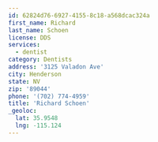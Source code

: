 ```yaml
---
id: 62824d76-6927-4155-8c18-a568dcac324a
first_name: Richard
last_name: Schoen
license: DDS
services:
  - dentist
category: Dentists
address: '3125 Valadon Ave'
city: Henderson
state: NV
zip: '89044'
phone: '(702) 774-4959'
title: 'Richard Schoen'
_geoloc:
  lat: 35.9548
  lng: -115.124
---
```

